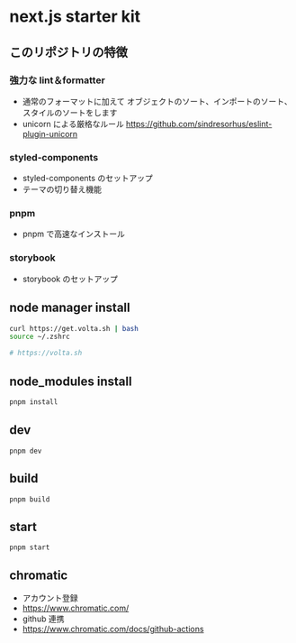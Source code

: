# next.js starter kit

## このリポジトリの特徴

### 強力な lint＆formatter

- 通常のフォーマットに加えて オブジェクトのソート、インポートのソート、スタイルのソートをします
- unicorn による厳格なルール https://github.com/sindresorhus/eslint-plugin-unicorn

### styled-components

- styled-components のセットアップ
- テーマの切り替え機能

### pnpm

- pnpm で高速なインストール

### storybook

- storybook のセットアップ

## node manager install

```bash
curl https://get.volta.sh | bash
source ~/.zshrc

# https://volta.sh
```

## node_modules install

```bash
pnpm install
```

## dev

`pnpm dev`

## build

`pnpm build`

## start

`pnpm start`

## chromatic

- アカウント登録
- https://www.chromatic.com/
- github 連携
- https://www.chromatic.com/docs/github-actions
